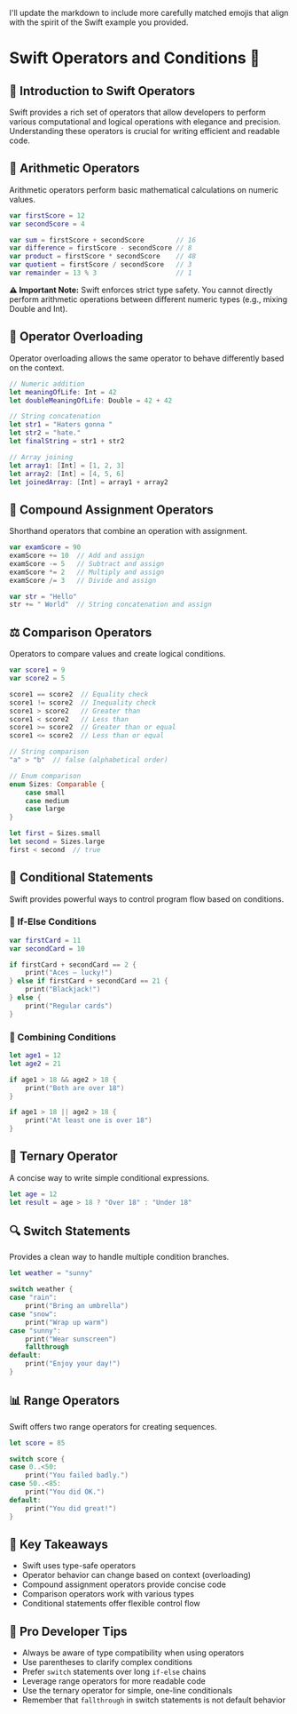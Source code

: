 I'll update the markdown to include more carefully matched emojis that align with the spirit of the Swift example you provided.

# Swift Operators and Conditions 🚀

## 📝 Introduction to Swift Operators
Swift provides a rich set of operators that allow developers to perform various computational and logical operations with elegance and precision. Understanding these operators is crucial for writing efficient and readable code.

## 🧮 Arithmetic Operators
Arithmetic operators perform basic mathematical calculations on numeric values.

```swift
var firstScore = 12
var secondScore = 4

var sum = firstScore + secondScore        // 16
var difference = firstScore - secondScore // 8
var product = firstScore * secondScore    // 48
var quotient = firstScore / secondScore   // 3
var remainder = 13 % 3                    // 1
```

**⚠️ Important Note:** Swift enforces strict type safety. You cannot directly perform arithmetic operations between different numeric types (e.g., mixing Double and Int).


## 🔄 Operator Overloading
Operator overloading allows the same operator to behave differently based on the context.

```swift
// Numeric addition
let meaningOfLife: Int = 42
let doubleMeaningOfLife: Double = 42 + 42

// String concatenation
let str1 = "Haters gonna "
let str2 = "hate."
let finalString = str1 + str2

// Array joining
let array1: [Int] = [1, 2, 3]
let array2: [Int] = [4, 5, 6]
let joinedArray: [Int] = array1 + array2
```

## 🚀 Compound Assignment Operators
Shorthand operators that combine an operation with assignment.

```swift
var examScore = 90
examScore += 10  // Add and assign
examScore -= 5   // Subtract and assign
examScore *= 2   // Multiply and assign
examScore /= 3   // Divide and assign

var str = "Hello"
str += " World"  // String concatenation and assign
```

## ⚖️ Comparison Operators
Operators to compare values and create logical conditions.

```swift
var score1 = 9
var score2 = 5

score1 == score2  // Equality check
score1 != score2  // Inequality check
score1 > score2   // Greater than
score1 < score2   // Less than
score1 >= score2  // Greater than or equal
score1 <= score2  // Less than or equal

// String comparison
"a" > "b"  // false (alphabetical order)

// Enum comparison
enum Sizes: Comparable {
    case small
    case medium
    case large
}

let first = Sizes.small
let second = Sizes.large
first < second  // true
```

## 🔀 Conditional Statements
Swift provides powerful ways to control program flow based on conditions.

### 🎯 If-Else Conditions
```swift
var firstCard = 11
var secondCard = 10

if firstCard + secondCard == 2 {
    print("Aces – lucky!")
} else if firstCard + secondCard == 21 {
    print("Blackjack!")
} else {
    print("Regular cards")
}
```

### 🔗 Combining Conditions
```swift
let age1 = 12
let age2 = 21

if age1 > 18 && age2 > 18 {
    print("Both are over 18")
}

if age1 > 18 || age2 > 18 {
    print("At least one is over 18")
}
```

## 🎲 Ternary Operator
A concise way to write simple conditional expressions.

```swift
let age = 12
let result = age > 18 ? "Over 18" : "Under 18"
```

## 🔍 Switch Statements
Provides a clean way to handle multiple condition branches.

```swift
let weather = "sunny"

switch weather {
case "rain":
    print("Bring an umbrella")
case "snow":
    print("Wrap up warm")
case "sunny":
    print("Wear sunscreen")
    fallthrough
default:
    print("Enjoy your day!")
}
```

## 📊 Range Operators
Swift offers two range operators for creating sequences.

```swift
let score = 85

switch score {
case 0..<50:
    print("You failed badly.")
case 50..<85:
    print("You did OK.")
default:
    print("You did great!")
}
```

## 🏁 Key Takeaways
- Swift uses type-safe operators
- Operator behavior can change based on context (overloading)
- Compound assignment operators provide concise code
- Comparison operators work with various types
- Conditional statements offer flexible control flow

## 🌟 Pro Developer Tips
- Always be aware of type compatibility when using operators
- Use parentheses to clarify complex conditions
- Prefer `switch` statements over long `if-else` chains
- Leverage range operators for more readable code
- Use the ternary operator for simple, one-line conditionals
- Remember that `fallthrough` in switch statements is not default behavior
